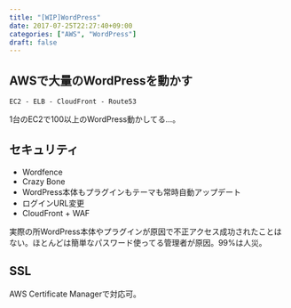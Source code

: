 ```yaml
---
title: "[WIP]WordPress"
date: 2017-07-25T22:27:40+09:00
categories: ["AWS", "WordPress"]
draft: false
---
```


## AWSで大量のWordPressを動かす

`EC2 - ELB - CloudFront - Route53`

1台のEC2で100以上のWordPress動かしてる…。

## セキュリティ
- Wordfence
- Crazy Bone
- WordPress本体もプラグインもテーマも常時自動アップデート
- ログインURL変更
- CloudFront + WAF

実際の所WordPress本体やプラグインが原因で不正アクセス成功されたことはない。ほとんどは簡単なパスワード使ってる管理者が原因。99%は人災。

## SSL
AWS Certificate Managerで対応可。
